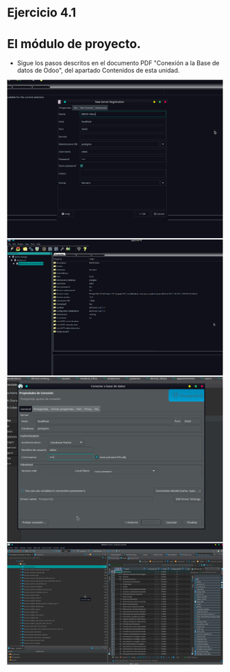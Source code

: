 # Ejercicio 4.1


# El módulo de proyecto.


- Sigue los pasos descritos en el documento PDF "Conexión a la Base de datos de Odoo", del apartado Contenidos de esta unidad.

![1](./assets/4-1/1.png)
![2](./assets/4-1/2.png)
![3](./assets/4-1/3.png)
![4](./assets/4-1/4.png)
